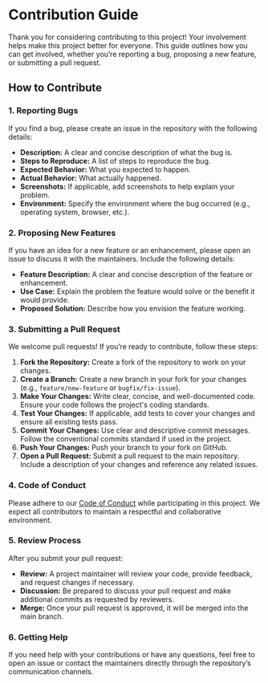 # Contribution Guide

Thank you for considering contributing to this project! Your involvement helps make this project better for everyone. This guide outlines how you can get involved, whether you’re reporting a bug, proposing a new feature, or submitting a pull request.

## How to Contribute

### 1. Reporting Bugs

If you find a bug, please create an issue in the repository with the following details:

- **Description:** A clear and concise description of what the bug is.
- **Steps to Reproduce:** A list of steps to reproduce the bug.
- **Expected Behavior:** What you expected to happen.
- **Actual Behavior:** What actually happened.
- **Screenshots:** If applicable, add screenshots to help explain your problem.
- **Environment:** Specify the environment where the bug occurred (e.g., operating system, browser, etc.).

### 2. Proposing New Features

If you have an idea for a new feature or an enhancement, please open an issue to discuss it with the maintainers. Include the following details:

- **Feature Description:** A clear and concise description of the feature or enhancement.
- **Use Case:** Explain the problem the feature would solve or the benefit it would provide.
- **Proposed Solution:** Describe how you envision the feature working.

### 3. Submitting a Pull Request

We welcome pull requests! If you’re ready to contribute, follow these steps:

1. **Fork the Repository:** Create a fork of the repository to work on your changes.
2. **Create a Branch:** Create a new branch in your fork for your changes (e.g., `feature/new-feature` or `bugfix/fix-issue`).
3. **Make Your Changes:** Write clear, concise, and well-documented code. Ensure your code follows the project's coding standards.
4. **Test Your Changes:** If applicable, add tests to cover your changes and ensure all existing tests pass.
5. **Commit Your Changes:** Use clear and descriptive commit messages. Follow the conventional commits standard if used in the project.
6. **Push Your Changes:** Push your branch to your fork on GitHub.
7. **Open a Pull Request:** Submit a pull request to the main repository. Include a description of your changes and reference any related issues.

### 4. Code of Conduct

Please adhere to our [Code of Conduct](#) while participating in this project. We expect all contributors to maintain a respectful and collaborative environment.

### 5. Review Process

After you submit your pull request:

- **Review:** A project maintainer will review your code, provide feedback, and request changes if necessary.
- **Discussion:** Be prepared to discuss your pull request and make additional commits as requested by reviewers.
- **Merge:** Once your pull request is approved, it will be merged into the main branch.

### 6. Getting Help

If you need help with your contributions or have any questions, feel free to open an issue or contact the maintainers directly through the repository’s communication channels.
